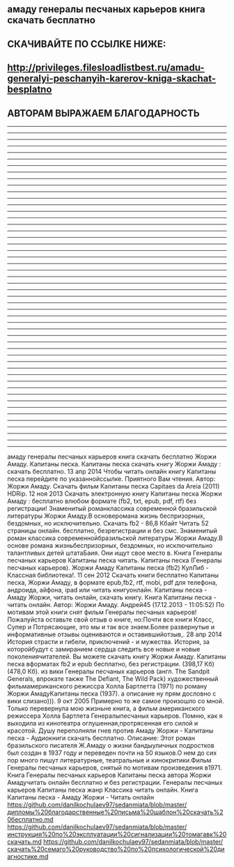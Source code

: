 амаду генералы песчаных карьеров книга скачать бесплатно
--------------------------------------------------
СКАЧИВАЙТЕ ПО ССЫЛКЕ НИЖЕ:
--------------------------------------------------
http://privileges.filesloadlistbest.ru/amadu-generalyi-peschanyih-karerov-kniga-skachat-besplatno
--------------------------------------------------
АВТОРАМ ВЫРАЖАЕМ БЛАГОДАРНОСТЬ
--------------------------------------------------
--------------------------------------------------
--------------------------------------------------
--------------------------------------------------
--------------------------------------------------
--------------------------------------------------
--------------------------------------------------
--------------------------------------------------
--------------------------------------------------
--------------------------------------------------
--------------------------------------------------
--------------------------------------------------
--------------------------------------------------
--------------------------------------------------
--------------------------------------------------
--------------------------------------------------
--------------------------------------------------
--------------------------------------------------
--------------------------------------------------
--------------------------------------------------
--------------------------------------------------
--------------------------------------------------
--------------------------------------------------
--------------------------------------------------
--------------------------------------------------
--------------------------------------------------
--------------------------------------------------
--------------------------------------------------
--------------------------------------------------
--------------------------------------------------
--------------------------------------------------
--------------------------------------------------
--------------------------------------------------
--------------------------------------------------
--------------------------------------------------
--------------------------------------------------
--------------------------------------------------
--------------------------------------------------
--------------------------------------------------
--------------------------------------------------
--------------------------------------------------
--------------------------------------------------
--------------------------------------------------
--------------------------------------------------
--------------------------------------------------
--------------------------------------------------
--------------------------------------------------
--------------------------------------------------
--------------------------------------------------
--------------------------------------------------
--------------------------------------------------
амаду генералы песчаных карьеров книга скачать бесплатно Жоржи Амаду. Капитаны песка. Капитаны песка скачать книгу Жоржи Амаду : скачать бесплатно. 13 апр 2014  Чтобы читать онлайн книгу  Капитаны песка  перейдите по указаннойссылке. Приятного Вам чтения. Автор: Жоржи Амаду. Скачать фильм Капитаны песка  Capitaes da Areia (2011) HDRip. 12 ноя 2013  Скачать электронную книгу Капитаны песка Жоржи Амаду : бесплатно влюбом формате (fb2, txt, epub, pdf, rtf) без регистрации! Знаменитый романклассика современной бразильской литературы Жоржи Амаду.В основеромана жизнь беспризорных, бездомных, но исключительно. Cкачать fb2 - 86,8 Кбайт Читать 52 страницы онлайн. бесплатно, безрегистрации и без смс. Знаменитый роман классика современнойбразильской литературы Жоржи Амаду.В основе романа жизньбеспризорных, бездомных, но исключительно талантливых детей штатаБаия. Они ищут свое место в. Книга Генералы песчаных карьеров Капитаны песка читать. Капитаны песка (Генералы песчаных карьеров). Жоржи Амаду
Капитаны песка (fb2)  КулЛиб - Классная библиотека!. 11 сен 2012  Скачать книги бесплатно Капитаны песка, Жоржи Амаду, в формате epub,fb2, rtf, mobi, pdf для телефона, андроида, айфона, ipad или читать книгуонлайн. Капитаны песка - Амаду Жоржи, читать онлайн, скачать книгу. Книга Капитаны песка - читать онлайн. Автор: Жоржи Амаду. Андрей45 (17.12.2013 - 11:05:52) По мотивам этой книги снят фильм Генералы песчаных карьеров! Пожалуйста оставьте свой отзыв о книге, но:Почти все книги Класс, Супер и Потрясающие, это мы и так все знаем.Более развернутые и информативные отзывы оцениваются и оставившийотзыв,. 28 апр 2014  История страсти и гибели, приключений - и мужества. История, за которойбудут с замиранием сердца следить все новые и новые поколениячитателей. Вы можете скачать книгу Жоржи Амаду. Капитаны песка вформатах fb2 и epub бесплатно, без регистрации. (398,17 Кб) (478,0 Кб). из вики Генералы песчаных карьеров (англ. The Sandpit Generals, впрокате также The Defiant, The Wild Pack)  художественный фильмамериканского режиссра Холла Бартлетта (1971) по роману Жоржи АмадуКапитаны песка (1937). а описание ну прям дословно с вики слизано))). 9 окт 2005  Примерно то же самое произошло со мной. Только перевернула мою жизньне книга, а фильм американского режиссера Холла Бартлета Генералыпесчаных карьеров. Помню, как я выходила из кинотеатра оглушенная,протрясенная его силой и красотой. Душу переполняли гнев против
Амаду Жоржи - Капитаны песка - Аудиокниги скачать бесплатно. Описание: Этот роман бразильского писателя Ж.Амаду о жизни бандыуличных подростков был создан в 1937 году и переведен почти на 50 языков.О нем до сих пор много пишут литературные, театральные и кинокритики.Фильм Генералы песчаных карьеров, снятый по мотивам произведения в1971. Книга Генералы песчаных карьеров Капитаны песка автора Жоржи Амадучитать онлайн бесплатно и без регистрации. Генералы песчаных карьеров Капитаны песка жанр Классика читать онлайн. Книга Капитаны песка - Амаду Жоржи - Читать онлайн
https://github.com/danilkochulaev97/sedanmiata/blob/master/дипломы%20благодарственные%20письма%20шаблон%20скачать%20бесплатно.md
https://github.com/danilkochulaev97/sedanmiata/blob/master/инструкция%20по%20эксплуатации%20сигнализации%20томагавк%20скачать.md
https://github.com/danilkochulaev97/sedanmiata/blob/master/скачать%20семаго%20руководство%20по%20психологической%20диагностике.md